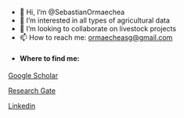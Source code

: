 - 👋 Hi, I’m @SebastianOrmaechea
- 👀 I’m interested in all types of agricultural data 
- 💞️ I’m looking to collaborate on livestock projects
- 📫 How to reach me: ormaecheasg@gmail.com
- #### Where to find me:
 [Google Scholar](https://scholar.google.com/citations?user=0W15E9QAAAAJ&hl=es)
 
 [Research Gate](https://www.researchgate.net/profile/Sebastian-Ormaechea)
 
 [Linkedin](https://www.linkedin.com/in/dr-msc-ing-agr-sebastian-ormaechea-a4b38417b/)

<!---
SebastianOrmaechea/SebastianOrmaechea is a ✨ special ✨ repository because its `README.md` (this file) appears on your GitHub profile.
You can click the Preview link to take a look at your changes.
--->
